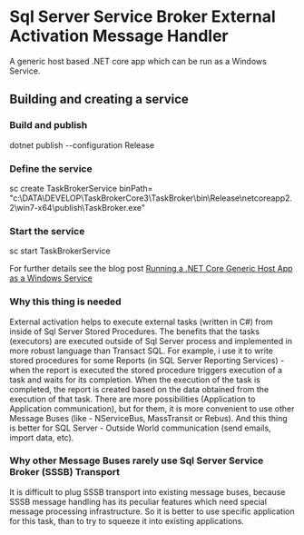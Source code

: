# Sql Server Service Broker External Activation Message Handler

A generic host based .NET core app which can be run as a Windows Service.

## Building and creating a service

### Build and publish

dotnet publish --configuration Release

### Define the service

sc create TaskBrokerService binPath= "c:\DATA\DEVELOP\TaskBrokerCore3\TaskBroker\bin\Release\netcoreapp2.2\win7-x64\publish\TaskBroker.exe"

### Start the service

sc start TaskBrokerService

For further details see the blog post [Running a .NET Core Generic Host App as a Windows Service](https://www.stevejgordon.co.uk/running-net-core-generic-host-applications-as-a-windows-service)

### Why this thing is needed

External activation helps to execute external tasks (written in C#) from inside of Sql Server Stored Procedures. 
The benefits that the tasks (executors) are executed outside of Sql Server process and implemented in more robust language than Transact SQL. 
For example, i use it to write stored procedures for some Reports (in SQL Server Reporting Services)  - when the report is executed the stored procedure triggers execution
of a task and waits for its completion. When the execution of the task is completed, the report is created based on the data obtained from the execution of that task.
There are more possibilities (Application to Application communication), but for them, it is more convenient to use other Message Buses (like - NServiceBus, MassTransit or Rebus). 
And this thing is better for SQL Server - Outside World communication (send emails, import data, etc).

### Why  other Message Buses rarely use Sql Server Service Broker (SSSB) Transport

It is difficult to plug SSSB transport into existing message buses, because SSSB message handling has its peculiar features
which need special message processing infrastructure. So it is better to use specific application for this task, than
to try to squeeze it into existing applications.

